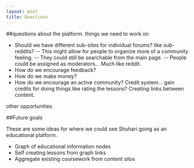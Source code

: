 ```yaml
---
layout: post
title: Questions
---
```


##questions about the platform. things we need to work on

- Should we have different sub-sites for individual forums? like sub-reddits?
-- This might allow for people to organize more of a community feeling.
-- They could still be searchable from the main page.
-- People could be assigned as moderators... Much like reddit.
- How do we encourage feedback?
- How do we make money?
- How do we encourage an active community?  Credit system... gain credits for doing things like rating the lessons? Creating links between content.

other opportunities

##Future goals

These are some ideas for where we could see Shuhari going as an educational platform.

- Graph of educational information nodes
- Self creating lessons from graph links
- Aggregate existing coursework from content silos